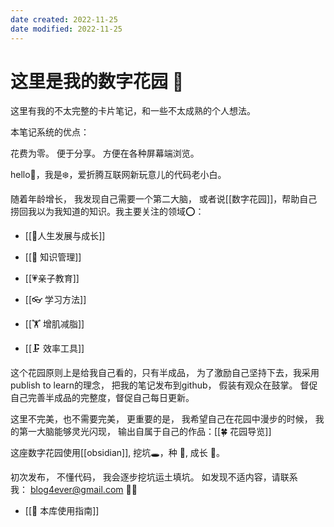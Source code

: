 ```yaml
---
date created: 2022-11-25
date modified: 2022-11-25
---
```

# 这里是我的数字花园 💖


这里有我的不太完整的卡片笔记，和一些不太成熟的个人想法。

本笔记系统的优点：

花费为零。 
便于分享。
方便在各种屏幕端浏览。 


hello👋，我是❄️，爱折腾互联网新玩意儿的代码老小白。

随着年龄增长， 我发现自己需要一个第二大脑， 或者说[[数字花园]]，帮助自己捞回我以为我知道的知识。我主要关注的领域⭕：

- [[🌈人生发展与成长]]
-  [[🧀 知识管理]]
- [[💗亲子教育]]
-    [[👓 学习方法]]
-   [[🏋 增肌减脂]]

-   [[🗜 效率工具]]




这个花园原则上是给我自己看的，只有半成品， 为了激励自己坚持下去，我采用publish to learn的理念， 把我的笔记发布到github， 假装有观众在鼓掌。 督促自己完善半成品的完整度，督促自己每日更新。

这里不完美，也不需要完美， 更重要的是， 我希望自己在花园中漫步的时候， 我的第一大脑能够灵光闪现， 输出自属于自己的作品：[[🍀 花园导览]]

这座数字花园使用[[obsidian]], 挖坑🕳，种 🌱, 成长 🌲。

初次发布， 不懂代码， 我会逐步挖坑运土填坑。 如发现不适内容，请联系我： [blog4ever@gmail.com](mailto:blog4ever@gmail.com) 🦀🦀

-   [[🧰 本库使用指南]]


